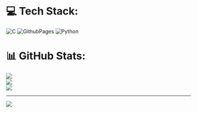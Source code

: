 
# 💻 Tech Stack:
![C](https://img.shields.io/badge/c-%2300599C.svg?style=for-the-badge&logo=c&logoColor=white) ![GithubPages](https://img.shields.io/badge/github%20pages-121013?style=for-the-badge&logo=github&logoColor=white) ![Python](https://img.shields.io/badge/python-3670A0?style=for-the-badge&logo=python&logoColor=ffdd54)
# 📊 GitHub Stats:
![](https://github-readme-stats.vercel.app/api?username=GabrielMatosNogueira&theme=transparent&hide_border=false&include_all_commits=true&count_private=true)<br/>
![](https://github-readme-streak-stats.herokuapp.com/?user=GabrielMatosNogueira&theme=transparent&hide_border=false)<br/>
![](https://github-readme-stats.vercel.app/api/top-langs/?username=GabrielMatosNogueira&theme=transparent&hide_border=false&include_all_commits=true&count_private=true&layout=compact)

---
[![](https://visitcount.itsvg.in/api?id=GabrielMatosNogueira&icon=0&color=0)](https://visitcount.itsvg.in)
